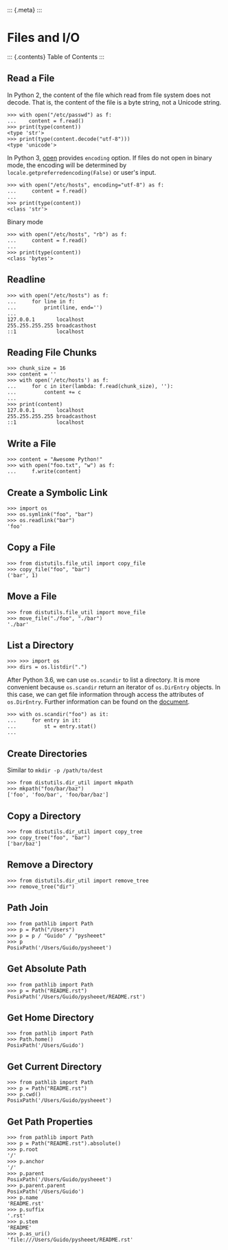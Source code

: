 ::: {.meta}
:::

Files and I/O
=============

::: {.contents}
Table of Contents
:::

Read a File
-----------

In Python 2, the content of the file which read from file system does
not decode. That is, the content of the file is a byte string, not a
Unicode string.

``` {.sourceCode .python}
>>> with open("/etc/passwd") as f:
...    content = f.read()
>>> print(type(content))
<type 'str'>
>>> print(type(content.decode("utf-8")))
<type 'unicode'>
```

In Python 3,
[open](https://docs.python.org/3/library/functions.html#open) provides
`encoding` option. If files do not open in binary mode, the encoding
will be determined by `locale.getpreferredencoding(False)` or user\'s
input.

``` {.sourceCode .python}
>>> with open("/etc/hosts", encoding="utf-8") as f:
...     content = f.read()
...
>>> print(type(content))
<class 'str'>
```

Binary mode

``` {.sourceCode .python}
>>> with open("/etc/hosts", "rb") as f:
...     content = f.read()
...
>>> print(type(content))
<class 'bytes'>
```

Readline
--------

``` {.sourceCode .python}
>>> with open("/etc/hosts") as f:
...     for line in f:
...         print(line, end='')
...
127.0.0.1       localhost
255.255.255.255 broadcasthost
::1             localhost
```

Reading File Chunks
-------------------

``` {.sourceCode .python}
>>> chunk_size = 16
>>> content = ''
>>> with open('/etc/hosts') as f:
...     for c in iter(lambda: f.read(chunk_size), ''):
...         content += c
...
>>> print(content)
127.0.0.1       localhost
255.255.255.255 broadcasthost
::1             localhost
```

Write a File
------------

``` {.sourceCode .python}
>>> content = "Awesome Python!"
>>> with open("foo.txt", "w") as f:
...     f.write(content)
```

Create a Symbolic Link
----------------------

``` {.sourceCode .python}
>>> import os
>>> os.symlink("foo", "bar")
>>> os.readlink("bar")
'foo'
```

Copy a File
-----------

``` {.sourceCode .python}
>>> from distutils.file_util import copy_file
>>> copy_file("foo", "bar")
('bar', 1)
```

Move a File
-----------

``` {.sourceCode .python}
>>> from distutils.file_util import move_file
>>> move_file("./foo", "./bar")
'./bar'
```

List a Directory
----------------

``` {.sourceCode .python}
>>> >>> import os
>>> dirs = os.listdir(".")
```

After Python 3.6, we can use `os.scandir` to list a directory. It is
more convenient because `os.scandir` return an iterator of `os.DirEntry`
objects. In this case, we can get file information through access the
attributes of `os.DirEntry`. Further information can be found on the
[document](https://docs.python.org/3/library/os.html#os.scandir).

``` {.sourceCode .python}
>>> with os.scandir("foo") as it:
...     for entry in it:
...         st = entry.stat()
...
```

Create Directories
------------------

Similar to `mkdir -p /path/to/dest`

``` {.sourceCode .python}
>>> from distutils.dir_util import mkpath
>>> mkpath("foo/bar/baz")
['foo', 'foo/bar', 'foo/bar/baz']
```

Copy a Directory
----------------

``` {.sourceCode .python}
>>> from distutils.dir_util import copy_tree
>>> copy_tree("foo", "bar")
['bar/baz']
```

Remove a Directory
------------------

``` {.sourceCode .python}
>>> from distutils.dir_util import remove_tree
>>> remove_tree("dir")
```

Path Join
---------

``` {.sourceCode .python}
>>> from pathlib import Path
>>> p = Path("/Users")
>>> p = p / "Guido" / "pysheeet"
>>> p
PosixPath('/Users/Guido/pysheeet')
```

Get Absolute Path
-----------------

``` {.sourceCode .python}
>>> from pathlib import Path
>>> p = Path("README.rst")
PosixPath('/Users/Guido/pysheeet/README.rst')
```

Get Home Directory
------------------

``` {.sourceCode .python}
>>> from pathlib import Path
>>> Path.home()
PosixPath('/Users/Guido')
```

Get Current Directory
---------------------

``` {.sourceCode .python}
>>> from pathlib import Path
>>> p = Path("README.rst")
>>> p.cwd()
PosixPath('/Users/Guido/pysheeet')
```

Get Path Properties
-------------------

``` {.sourceCode .python}
>>> from pathlib import Path
>>> p = Path("README.rst").absolute()
>>> p.root
'/'
>>> p.anchor
'/'
>>> p.parent
PosixPath('/Users/Guido/pysheeet')
>>> p.parent.parent
PosixPath('/Users/Guido')
>>> p.name
'README.rst'
>>> p.suffix
'.rst'
>>> p.stem
'README'
>>> p.as_uri()
'file:///Users/Guido/pysheeet/README.rst'
```
